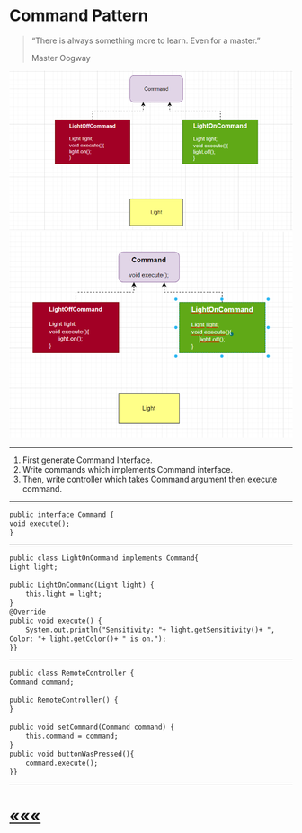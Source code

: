 # Command Pattern
>“There is always something more to learn. Even for a master.”
> 
> Master Oogway

![img.png](img.png)
![img_1.png](img_1.png)
*****
1) First generate Command Interface.
2) Write commands which implements Command interface.
3) Then, write controller which takes Command argument then execute command.
******
    public interface Command {
    void execute();
    }
****
    public class LightOnCommand implements Command{
    Light light;

    public LightOnCommand(Light light) {
        this.light = light;
    }
    @Override
    public void execute() {
        System.out.println("Sensitivity: "+ light.getSensitivity()+ ", Color: "+ light.getColor()+ " is on.");
    }}
****
    public class RemoteController {
    Command command;

    public RemoteController() {
    }

    public void setCommand(Command command) {
        this.command = command;
    }
    public void buttonWasPressed(){
        command.execute();
    }}

****

# [«««](https://github.com/MedetHasanUgurlu/Design-Patterns)
